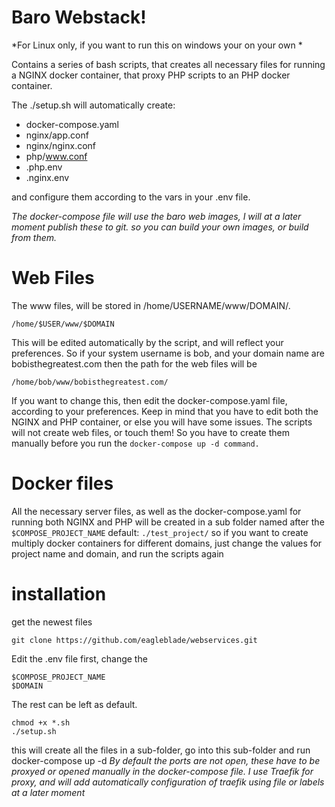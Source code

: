 # Baro Webstack!
*For Linux only, if you want to run this on windows your on your own *

Contains a series of bash scripts, that creates all necessary files for running a NGINX docker container, that proxy PHP scripts to an PHP docker container.

The ./setup.sh will automatically create:

 - docker-compose.yaml
 - nginx/app.conf
 - nginx/nginx.conf
 - php/www.conf
 - .php.env
 - .nginx.env

and configure them according to the vars in your .env file. 

*The docker-compose file will use the baro web images, I will at a later moment publish these to git. so you can build your own images, or build from them.*

# Web Files
The www files, will be stored in /home/USERNAME/www/DOMAIN/.

    /home/$USER/www/$DOMAIN
  
This will be edited automatically by the script, and will reflect your preferences. So if your system username is bob, and your domain name are bobisthegreatest.com then the path for the web files will be 

    /home/bob/www/bobisthegreatest.com/

If you want to change this, then edit the docker-compose.yaml file, according to your preferences. Keep in mind that you have to edit both the NGINX and PHP container, or else you will have some issues.
The scripts will not create web files, or touch them! So you have to create them manually before you run the `docker-compose up -d command.`


# Docker files
All the necessary server files, as well as the docker-compose.yaml for running both NGINX and PHP will be created in a sub folder named after the `$COMPOSE_PROJECT_NAME` default: `./test_project/` so if you want to create multiply docker containers for different domains, just change the values for project name and domain, and run the scripts again

# installation
get the newest files

    git clone https://github.com/eagleblade/webservices.git

Edit the .env file first, change the 
  
	$COMPOSE_PROJECT_NAME
    $DOMAIN
    
 The rest can be left as default. 

    chmod +x *.sh
    ./setup.sh
this will create all the files in a sub-folder, go into this sub-folder and run docker-compose up -d
*By default the ports are not open, these have to be proxyed or opened manually in the docker-compose file. I use Traefik for proxy, and will add automatically configuration of traefik using file or labels at a later moment*
